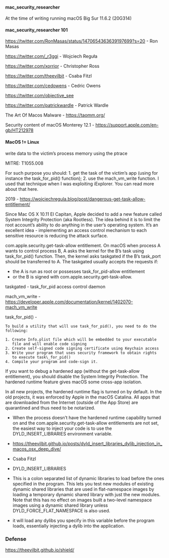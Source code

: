 #### mac_security_researcher

At the time of writing running macOS Big Sur 11.6.2 (20G314)

#### mac_security_researcher 101

https://twitter.com/RonMasas/status/1470654363639197699?s=20 - Ron Masas

https://twitter.com/_r3ggi - Wojciech Reguła

https://twitter.com/xorrior - Christopher Ross

https://twitter.com/theevilbit - Csaba Fitzl

https://twitter.com/cedowens - Cedric Owens

https://twitter.com/objective_see

https://twitter.com/patrickwardle - Patrick Wardle

The Art Of Macos Malware - https://taomm.org/

Security content of macOS Monterey 12.1 - https://support.apple.com/en-gb/HT212978


#### MacOS != Linux
write data to the victim’s process memory using the ptrace

MITRE: T1055.008

For such purpose you should: 1. get the task of the victim’s app (using for instance the task_for_pid() function); 2. use the mach_vm_write function. I used that technique when I was exploiting iExplorer. You can read more about that here.

2019 - https://wojciechregula.blog/post/dangerous-get-task-allow-entitlement/

Since Mac OS X 10.11 El Capitan, Apple decided to add a new feature called System Integrity Protection (aka Rootless). The idea behind it is to limit the root account’s ability to do anything in the user’s operating system. It’s an excellent idea - implementing an access control mechanism to each sensitive resource is reducing the attack surface.

com.apple.security.get-task-allow entitlement. On macOS when process A wants to control process B, A asks the kernel for the B’s task using task_for_pid() function. Then, the kernel asks taskgated if the B’s task_port should be transferred to A. The taskgated usually accepts the requests if:
- the A is run as root or possesses task_for_pid-allow entitlement
- or the B is signed with com.apple.security.get-task-allow.

taskgated - task_for_pid access control daemon

mach_vm_write - https://developer.apple.com/documentation/kernel/1402070-mach_vm_write

task_for_pid() -

```
To build a utility that will use task_for_pid(), you need to do the following:

1. Create Info.plist file which will be embedded to your executable 
   file and will enable code signing 
2. Create self-signed code signing certificate using Keychain access 
3. Write your program that uses security framework to obtain rights 
   to execute task\_for_pid() 
4. Compile your program and code-sign it.
```

If you want to debug a hardened app (without the get-task-allow entitlement), you should disable the System Integrity Protection. The hardened runtime feature gives macOS some cross-app isolation.

In all new projects, the hardened runtime flag is turned on by default. In the old projects, it was enforced by Apple in the macOS Catalina. All apps that are downloaded from the Internet (outside of the App Store) are quarantined and thus need to be notarized.

- When the process doesn’t have the hardened runtime capability turned on and the com.apple.security.get-task-allow entitlements are not set, the easiest way to inject your code is to use the DYLD_INSERT_LIBRARIES environment variable.

- https://theevilbit.github.io/posts/dyld_insert_libraries_dylib_injection_in_macos_osx_deep_dive/
- Csaba Fitzl


- DYLD_INSERT_LIBRARIES 
- This  is  a colon separated list of dynamic libraries to load before the ones specified in the program.  This lets you test new modules of existing dynamic shared libraries that are used in flat-namespace images by loading a temporary dynamic shared library with just the new modules. Note that this has no effect on images built a two-level  namespace  images  using  a  dynamic shared library unless DYLD_FORCE_FLAT_NAMESPACE is also used.

- it will load any dylibs you specify in this variable before the program loads, essentially injecting a dylib into the application.

### Defense

https://theevilbit.github.io/shield/













